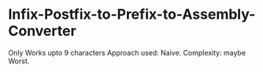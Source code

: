 # Infix-Postfix-to-Prefix-to-Assembly-Converter
Only Works upto 9 characters
Approach used: Naive.
Complexity: maybe Worst.
